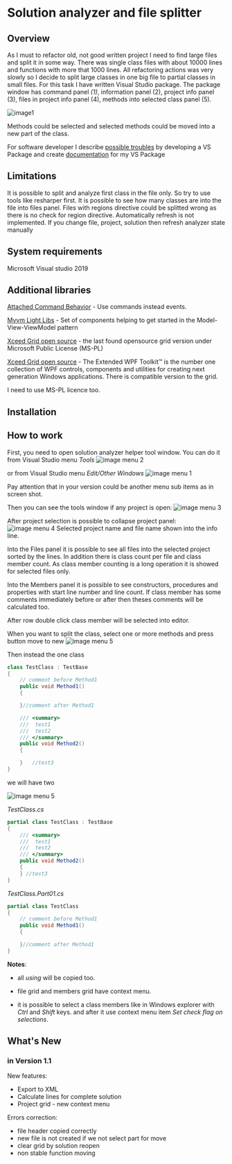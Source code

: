 # Solution analyzer and file splitter 

## Overview ##
As I must to refactor old, not good written project I need to find large files and split it in some way.
There was single class files with about 10000 lines and functions with more that 1000 lines.
All refactoring actions was very slowly so I decide to split large classes in one big file to partial classes in small files.
For this task I have written Visual Studio package. 
The package window has command panel *(1)*, information panel (2), project info panel (3), files in project info panel (4), methods into selected class panel (5).

![image1](SolutionAnalyzer/documentation/images/main-screen.png)

Methods could be selected and selected methods could be moved into a new part of the class.

For software developer I describe [possible troubles](SolutionAnalyzer/documentation/HowToMain.md) by developing a VS Package and create
<a href="https://alexnek.github.io/SolutionAnalzyer/">documentation</a> for my VS Package

## Limitations ##

It is possible to split and analyze first class in the file only. So try to use tools like resharper first.
It is possible to see how many classes are into the file into files panel.
Files with regions directive could be splitted wrong as there is no check for region directive.
Automatically refresh is not implemented. If you change file, project, solution then refresh analyzer state manually

## System requirements

Microsoft Visual studio 2019

## Additional libraries

[Attached Command Behavior](https://marlongrech.wordpress.com/2008/12/13/attachedcommandbehavior-v2-aka-acb/) - Use commands instead events.

[Mvvm Light Libs](http://www.mvvmlight.net/) - Set of components helping to get started in the Model-View-ViewModel pattern

[Xceed Grid open source](https://archive.codeplex.com/?p=wpfextendeddatagrid) - the last found opensource grid version under Microsoft Public License (MS-PL)

[Xceed Grid open source](https://archive.codeplex.com/?p=wpftoolkit) - The Extended WPF Toolkit™ is the number one collection of WPF controls, components and utilities for creating next generation Windows applications.
There is compatible version to the grid.

I need to use MS-PL licence too.


## Installation

## How to work
First, you need to open solution analyzer helper tool window. You can do it from Visual Studio menu *Tools* 
![image menu 2](SolutionAnalyzer/documentation/images/menu-tools.png)

or from Visual Studio menu *Edit/Other Windows* 
![image menu 1](SolutionAnalyzer/documentation/images/menu-edit.png)

Pay attention that in your version could be another menu sub items as in screen shot.

Then you can see the tools window if any project is open:
![image menu 3](SolutionAnalyzer/documentation/images/main-window.png)

After project selection is possible to collapse project panel:
![image menu 4](SolutionAnalyzer/documentation/images/project-collapsed.png)
Selected project name and file name shown into the info line.

Into the Files panel it is possible to see all files into the selected project sorted by the lines. 
In addition there is class count per file and class member count. As class member counting is a long operation it is showed for selected files only.

Into the Members panel it is possible to see constructors, procedures and properties with start line number and line count.
If class member has some comments immediately before or after then theses comments will be calculated too.

After row double click class member will be selected into editor.

When you want to split the class, select one or more methods and press button move to new
![image menu 5](SolutionAnalyzer/documentation/images/select-method.png)

Then instead the one class 

```C#
class TestClass : TestBase
{
    // comment before Method1
    public void Method1()
    {

    }//comment after Method1

    /// <summary>
    ///  test1
    ///  test2
    /// </summary>
    public void Method2()
    {

    }   //test3
}
```
we will have two

![image menu 5](SolutionAnalyzer/documentation/images/new-class-part.png)

*TestClass.cs*
```C#
partial class TestClass : TestBase
{
    /// <summary>
    ///  test1
    ///  test2
    /// </summary>
    public void Method2()
    {
    } //test3
}
```

*TestClass.Part01.cs*
```C#
partial class TestClass
{
    // comment before Method1
    public void Method1()
    {

    }//comment after Method1
}
```

**Notes**:

- all *using* will be copied too.

- file grid and members grid have context menu.

- it is possible to select a class members like in Windows explorer with *Ctrl* and *Shift* keys.
  and after it use context menu item *Set check flag on selections*. 

## What's New
### in Version 1.1

New features:
 - Export to XML
 - Calculate lines for complete solution
 - Project grid - new context menu

Errors correction:

- file header copied correctly
- new file is not created if we not select part for move
- clear grid by solution reopen
- non stable function moving

